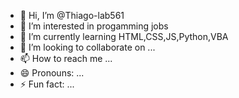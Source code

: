 - 👋 Hi, I’m @Thiago-lab561
- 👀 I’m interested in progamming jobs
- 🌱 I’m currently learning HTML,CSS,JS,Python,VBA
- 💞️ I’m looking to collaborate on ...
- 📫 How to reach me ...
- 😄 Pronouns: ...
- ⚡ Fun fact: ...

<!---
Thiago-lab561/Thiago-lab561 is a ✨ special ✨ repository because its `README.md` (this file) appears on your GitHub profile.
You can click the Preview link to take a look at your changes.
--->
